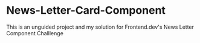 # News-Letter-Card-Component
This is an unguided project and my solution for Frontend.dev's News Letter Component Challlenge
